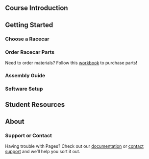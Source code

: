 ## Course Introduction

## Getting Started

### Choose a Racecar

### Order Racecar Parts

Need to order materials? Follow this [workbook](https://docs.google.com/spreadsheets/u/1/d/1iJM7IXlD0-Q0ztwwHki-7dF80I3YIvCn68fy1KCLpYg/edit?usp=drive_web&ouid=107369329110990122182) to purchase parts!

### Assembly Guide

### Software Setup

## Student Resources

## About

### Support or Contact

Having trouble with Pages? Check out our [documentation](https://help.github.com/categories/github-pages-basics/) or [contact support](https://github.com/contact) and we’ll help you sort it out.
